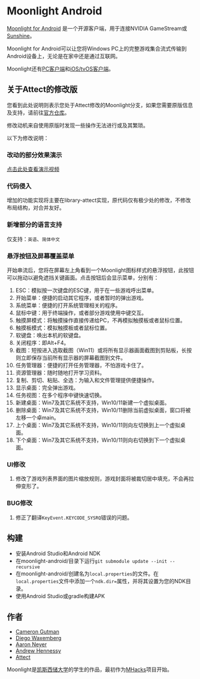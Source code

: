 # Moonlight Android

[Moonlight for Android](https://moonlight-stream.ORG) 是一个开源客户端，用于连接NVIDIA GameStream或[Sunshine](https://github.com/LizardByte/Sunshine)。

Moonlight for Android可以让您将Windows PC上的完整游戏集合流式传输到Android设备上，无论是在家中还是通过互联网。

Moonlight还有[PC客户端](https://github.com/moonlight-stream/moonlight-qt)和[iOS/tvOS客户端](https://github.com/moonlight-stream/moonlight-ios)。

## 关于Attect的修改版

您看到此处说明则表示您处于Attect修改的Moonlight分支，如果您需要原版信息及支持，请前往[官方仓库](https://github.com/moonlight-stream/moonlight-android)。

修改动机来自使用原版时发现一些操作无法进行或及其繁琐。

以下为修改说明：

### 改动的部分效果演示

[点击此处查看演示视频](https://www.bilibili.com/video/BV1Ys421T784/)

### 代码侵入

增加的功能实现将主要在library-attect实现，原代码仅有极少处的修改，不修改布局结构，对合并友好。

### 新增部分的语言支持

仅支持：`英语`、`简体中文`

### 悬浮按钮及屏幕覆盖菜单

开始串流后，您将在屏幕左上角看到一个Moonlight图标样式的悬浮按钮，此按钮可以拖动以避免遮挡关键画面。点击按钮后会显示菜单，分别有：

1. ESC：模拟按一次键盘的ESC键，用于在一些游戏呼出菜单。
2. 开始菜单：便捷的启动其它程序，或者暂时的弹出游戏。
3. 系统菜单：便捷的打开系统管理相关的程序。
4. 鼠标中键：用于终端操作，或者部分游戏使用中键交互。
5. 触摸屏模式：将触摸操作直接传递给PC，不再模拟触摸板或者鼠标位置。
6. 触摸板模式：模拟触摸板或者鼠标位置。
7. 软键盘：唤出本机的软键盘。
8. 关闭程序：即Alt+F4。
9. 截图：短按进入选取截图（Win11）或将所有显示器画面截图到剪贴板，长按则立即保存当前所有显示器的屏幕截图到文件。
10. 任务管理器：便捷的打开任务管理器，不怕游戏卡住了。
11. 资源管理器：随时随地打开学习资料。
12. 复制、剪切、粘贴、全选：为输入和文件管理提供便捷操作。
13. 显示桌面：完全弹出游戏。
14. 任务视图：在多个程序中键快速切换。
15. 新建桌面：Win7及其它系统不支持，Win10/11新建一个虚拟桌面。
16. 删除桌面：Win7及其它系统不支持，Win10/11删除当前虚拟桌面，窗口将被左移一个卓main。
17. 上个桌面：Win7及其它系统不支持，Win10/11则向左切换到上一个虚拟桌面。
18. 下个桌面：Win7及其它系统不支持，Win10/11则向右切换到下一个虚拟桌面。

### UI修改

1. 修改了游戏列表界面的图片缩放规则，游戏封面将被裁切居中填充，不会再拉伸变形了。

### BUG修改

1. 修正了翻译`KeyEvent.KEYCODE_SYSRQ`错误的问题。

## 构建
* 安装Android Studio和Android NDK
* 在moonlight-android/目录下运行`git submodule update --init --recursive`
* 在moonlight-android/创建名为`local.properties`的文件。在`local.properties`文件中添加一个`ndk.dir=`属性，并将其设置为您的NDK目录。
* 使用Android Studio或gradle构建APK

## 作者
* [Cameron Gutman](https://github.com/cgutman)
* [Diego Waxemberg](https://github.com/dwaxemberg)
* [Aaron Neyer](https://github.com/Aaronneyer)
* [Andrew Hennessy](https://github.com/yetanothername)
* [Attect](https://github.com/Attect)

Moonlight是[凯斯西储大学](http://case.edu)的学生的作品，最初作为[MHacks](http://mhacks.org)项目开始。